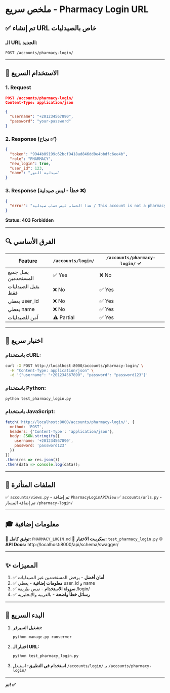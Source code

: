 # ملخص سريع - Pharmacy Login URL

## ✅ تم إنشاء URL خاص بالصيدليات

### الـ URL الجديد:
```
POST /accounts/pharmacy-login/
```

---

## 🎯 الاستخدام السريع

### 1. Request
```json
POST /accounts/pharmacy-login/
Content-Type: application/json

{
  "username": "+201234567890",
  "password": "your-password"
}
```

### 2. Response (نجاح ✅)
```json
{
  "token": "9944b09199c62bcf9418ad846dd0e4bbdfc6ee4b",
  "role": "PHARMACY",
  "new_login": true,
  "user_id": 123,
  "name": "صيدلية النور"
}
```

### 3. Response (خطأ - ليس صيدلية ❌)
```json
{
  "error": "هذا الحساب ليس حساب صيدلية / This account is not a pharmacy account"
}
```
**Status: 403 Forbidden**

---

## 🔍 الفرق الأساسي

| Feature | `/accounts/login/` | `/accounts/pharmacy-login/` ✓ |
|---------|-------------------|------------------------------|
| يقبل جميع المستخدمين | ✅ Yes | ❌ No |
| يقبل الصيدليات فقط | ❌ No | ✅ Yes |
| يعطي user_id | ❌ No | ✅ Yes |
| يعطي name | ❌ No | ✅ Yes |
| آمن للصيدليات | ⚠️ Partial | ✅ Yes |

---

## 🧪 اختبار سريع

### باستخدام cURL:
```bash
curl -X POST http://localhost:8000/accounts/pharmacy-login/ \
  -H "Content-Type: application/json" \
  -d '{"username": "+201234567890", "password": "password123"}'
```

### باستخدام Python:
```bash
python test_pharmacy_login.py
```

### باستخدام JavaScript:
```javascript
fetch('http://localhost:8000/accounts/pharmacy-login/', {
  method: 'POST',
  headers: {'Content-Type': 'application/json'},
  body: JSON.stringify({
    username: '+201234567890',
    password: 'password123'
  })
})
.then(res => res.json())
.then(data => console.log(data));
```

---

## 📁 الملفات المتأثرة

✅ `accounts/views.py` - تم إضافة `PharmacyLoginAPIView`
✅ `accounts/urls.py` - تم إضافة المسار `/pharmacy-login/`

---

## 🎓 معلومات إضافية

📖 **توثيق كامل:** `PHARMACY_LOGIN.md`
🧪 **سكريبت الاختبار:** `test_pharmacy_login.py`
🌐 **API Docs:** http://localhost:8000/api/schema/swagger/

---

## ✨ المميزات

1. ✅ **أمان أفضل** - يرفض المستخدمين غير الصيدليات
2. ✅ **معلومات إضافية** - يعطي user_id و name
3. ✅ **سهولة الاستخدام** - نفس طريقة /login/
4. ✅ **رسائل خطأ واضحة** - بالعربية والإنجليزية

---

## 🚀 البدء السريع

1. **تشغيل السيرفر:**
   ```bash
   python manage.py runserver
   ```

2. **اختبار الـ URL:**
   ```bash
   python test_pharmacy_login.py
   ```

3. **استخدام في التطبيق:**
   استبدل `/accounts/login/` بـ `/accounts/pharmacy-login/`

---

**تم! ✅**


